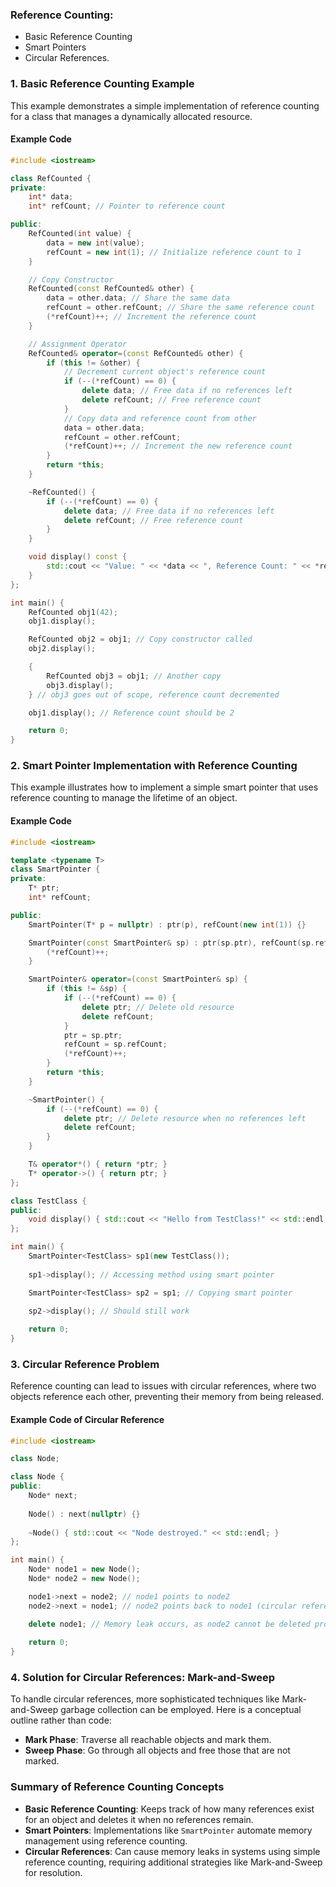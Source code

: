 ### Reference Counting:
- Basic Reference Counting
- Smart Pointers
- Circular References.

### 1. Basic Reference Counting Example

This example demonstrates a simple implementation of reference counting for a class that manages a dynamically allocated resource.

#### Example Code

```cpp
#include <iostream>

class RefCounted {
private:
    int* data;
    int* refCount; // Pointer to reference count

public:
    RefCounted(int value) {
        data = new int(value);
        refCount = new int(1); // Initialize reference count to 1
    }

    // Copy Constructor
    RefCounted(const RefCounted& other) {
        data = other.data; // Share the same data
        refCount = other.refCount; // Share the same reference count
        (*refCount)++; // Increment the reference count
    }

    // Assignment Operator
    RefCounted& operator=(const RefCounted& other) {
        if (this != &other) {
            // Decrement current object's reference count
            if (--(*refCount) == 0) {
                delete data; // Free data if no references left
                delete refCount; // Free reference count
            }
            // Copy data and reference count from other
            data = other.data;
            refCount = other.refCount;
            (*refCount)++; // Increment the new reference count
        }
        return *this;
    }

    ~RefCounted() {
        if (--(*refCount) == 0) {
            delete data; // Free data if no references left
            delete refCount; // Free reference count
        }
    }

    void display() const {
        std::cout << "Value: " << *data << ", Reference Count: " << *refCount << std::endl;
    }
};

int main() {
    RefCounted obj1(42);
    obj1.display();

    RefCounted obj2 = obj1; // Copy constructor called
    obj2.display();

    {
        RefCounted obj3 = obj1; // Another copy
        obj3.display();
    } // obj3 goes out of scope, reference count decremented

    obj1.display(); // Reference count should be 2

    return 0;
}
```

### 2. Smart Pointer Implementation with Reference Counting

This example illustrates how to implement a simple smart pointer that uses reference counting to manage the lifetime of an object.

#### Example Code

```cpp
#include <iostream>

template <typename T>
class SmartPointer {
private:
    T* ptr;
    int* refCount;

public:
    SmartPointer(T* p = nullptr) : ptr(p), refCount(new int(1)) {}

    SmartPointer(const SmartPointer& sp) : ptr(sp.ptr), refCount(sp.refCount) {
        (*refCount)++;
    }

    SmartPointer& operator=(const SmartPointer& sp) {
        if (this != &sp) {
            if (--(*refCount) == 0) {
                delete ptr; // Delete old resource
                delete refCount;
            }
            ptr = sp.ptr;
            refCount = sp.refCount;
            (*refCount)++;
        }
        return *this;
    }

    ~SmartPointer() {
        if (--(*refCount) == 0) {
            delete ptr; // Delete resource when no references left
            delete refCount;
        }
    }

    T& operator*() { return *ptr; }
    T* operator->() { return ptr; }
};

class TestClass {
public:
    void display() { std::cout << "Hello from TestClass!" << std::endl; }
};

int main() {
    SmartPointer<TestClass> sp1(new TestClass());
    
    sp1->display(); // Accessing method using smart pointer

    SmartPointer<TestClass> sp2 = sp1; // Copying smart pointer

    sp2->display(); // Should still work
    
    return 0;
}
```

### 3. Circular Reference Problem

Reference counting can lead to issues with circular references, where two objects reference each other, preventing their memory from being released.

#### Example Code of Circular Reference

```cpp
#include <iostream>

class Node;

class Node {
public:
    Node* next;
    
    Node() : next(nullptr) {}
    
    ~Node() { std::cout << "Node destroyed." << std::endl; }
};

int main() {
    Node* node1 = new Node();
    Node* node2 = new Node();

    node1->next = node2; // node1 points to node2
    node2->next = node1; // node2 points back to node1 (circular reference)

    delete node1; // Memory leak occurs, as node2 cannot be deleted properly.
    
    return 0;
}
```

### 4. Solution for Circular References: Mark-and-Sweep

To handle circular references, more sophisticated techniques like Mark-and-Sweep garbage collection can be employed. Here is a conceptual outline rather than code:

- **Mark Phase**: Traverse all reachable objects and mark them.
- **Sweep Phase**: Go through all objects and free those that are not marked.

### Summary of Reference Counting Concepts

- **Basic Reference Counting**: Keeps track of how many references exist for an object and deletes it when no references remain.
- **Smart Pointers**: Implementations like `SmartPointer` automate memory management using reference counting.
- **Circular References**: Can cause memory leaks in systems using simple reference counting, requiring additional strategies like Mark-and-Sweep for resolution.